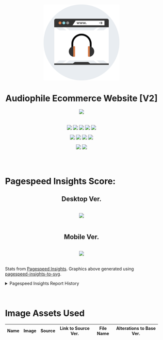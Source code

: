 <div align="center">
    <img src="./public/headphones-svgrepo-com.svg" width="250px" />
    <h1>Audiophile Ecommerce Website [V2]</h1>
    <img src="https://skillicons.dev/icons?i=nextjs,react,js,tailwind,redux,vscode,figma,svg,vercel&theme=dark" />
    <br />
    <br />
    <p>
        <img align="center" src="https://img.shields.io/badge/Build-Passing-54B848?style=flat&logo=checkmarx&logoColor=white" />
        <img align="center" src="https://img.shields.io/badge/Coded/Designed_By-Bryan_Li-003648?style=flat&logo=codementor&logoColor=white" />
        <img align="center" src="https://img.shields.io/badge/Project_Status-Complete-green?style=flat&logo=githubsponsors&logoColor=white" />
        <img align="center" src="https://img.shields.io/badge/Frontend_Mentor_Project-True-3F54A3?style=flat&logo=frontend-mentor&logoColor=white" />
        <img align="center" src="https://img.shields.io/badge/Project_Difficulty-Guru-ed2c49?style=flat&logo=codeigniter&logoColor=white" />
    </p>
    <p>
        <img align="center" src="https://img.shields.io/badge/Next.js-v14.2.5-black?style=flat&logo=nextdotjs&logoColor=white" />
        <img align="center" src="https://img.shields.io/badge/React-v18.2.0-blue?style=flat&logo=react&logoColor=white" />
        <img align="center" src="https://img.shields.io/badge/Tailwind_CSS-v3.4.1-06B6D4?style=flat&logo=tailwindcss&logoColor=white" />
        <img align="center" src="https://img.shields.io/badge/Redux-v9.1.0-764ABC?style=flat&logo=redux&logoColor=white" />
    </p>
    <p>
        <img align="center" src="https://img.shields.io/badge/Google_Analytics-E37400?style=flat&logo=googleanalytics&logoColor=white" />
        <img align="center" src="https://img.shields.io/badge/Google_Tag_Manager-246FDB?style=flat&logo=googletagmanager&logoColor=white" />
    </p>
</div>
<br />
<br />


# Pagespeed Insights Score:
<div align="center">
    <h2>Desktop Ver.</h2>
    <br />
    <img src="./src/assets/readme-only/pagespeed-insights-desktop.svg" />
    <br />
    <br />
    <h2>Mobile Ver.</h2>
    <br />
    <img src="./src/assets/readme-only/pagespeed-insights-mobile.svg" />
</div>
<br />
<p>
Stats from <a href="https://pagespeed.web.dev/">Pagespeed Insights</a>. Graphics above generated using <a href="https://github.com/Correia-jpv/pagespeed-insights-to-svg">pagespeed-insights-to-svg</a>.
</p>
<details>
    <summary>Pagespeed Insights Report History</summary>
<br />

| Date | Report Link | Desktop Score | Mobile Score |
| :--------: | :----: | :------: | :------: |

</details>
<br />
<br />


# Image Assets Used

| Name | Image |  Source | Link to Source Ver. | File Name | Alterations to Base Ver. |
| :----: | :----: | :---------: | :------------: | :--------------------------: | :----------------------------: |